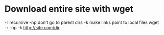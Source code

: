 # Download entire site with wget
-r recursive
-np don't go to parent dirs
-k make links point to local files
wget -r -np -k http://site.com/dir
